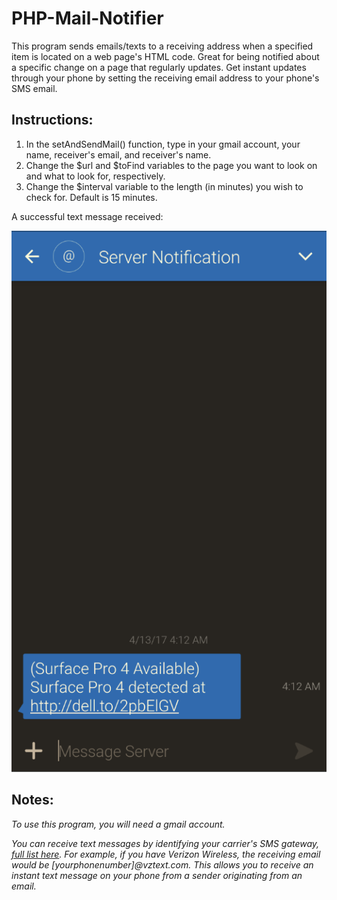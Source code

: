# PHP-Mail-Notifier

This program sends emails/texts to a receiving address when a specified item is located on a web page's HTML code. Great for being notified about a specific change on a page that regularly updates. Get instant updates through your phone by setting the receiving email address to your phone's SMS email.


## Instructions:
1) In the setAndSendMail() function, type in your gmail account, your name, receiver's email, and receiver's name.
2) Change the $url and $toFind variables to the page you want to look on and what to look for, respectively.
3) Change the $interval variable to the length (in minutes) you wish to check for. Default is 15 minutes.

A successful text message received:

![alt tag](https://github.com/milan102/PHP-Mail-Notifier/blob/master/sample.png)

## Notes:

*To use this program, you will need a gmail account.*

*You can receive text messages by identifying your carrier's SMS gateway, [full list here](https://mfitzp.io/list-of-email-to-sms-gateways/). For example, if you have Verizon Wireless, the receiving email would be [yourphonenumber]@vztext.com. This allows you to receive an instant text message on your phone from a sender originating from an email.*
